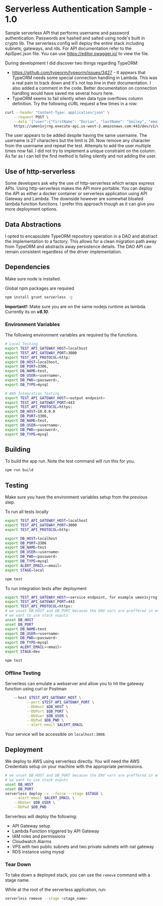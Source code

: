 # Serverless Authentication Sample - 1.0
Sample serverless API that performs username and password authentication. Passwords are hashed and salted using node's built in crypto lib.
The serverless config will deploy the entire stack including subnets, gateways, and rds. For API documentation refer to the ApiSpec.json file.
You can use https://editor.swagger.io/ to view the file.

During development I did discover two things regarding TypeORM:
* https://github.com/typeorm/typeorm/issues/3427 - It appears that TypeORM needs some special connection handling in Lambda.
This was a real pain to track down and it's not top line in their documentation. I also added a comment in the code. Better documentation on connection handling would have saved me several hours here.
* TypeORM seems to fail silently when data type overflows column definition. Try the following cURL request a few times in a row:
```bash
curl --header "Content-Type: application/json" \
    --request POST \
    --data '{"user":{"firstName": "Dorian", "lastName": "Smiley", "email": "doriansmiley@somehwere.com", "username": "testUser_007867352595040011", "password": "password"}}' \
    https://umen1vjrng.execute-api.us-west-2.amazonaws.com:443/dev/v1/users
```
The user appears to be added despite having the same username. The username is 27 characters but the limit is 26.
Now remove any character from the username and repeat the test. Attempts to add the user multiple times now fail. I did not try to implement a unique constraint on the column.
As far as I can tell the find method is failing silently and not adding the user.

<!-- 
TODO: add badges
# <a href="https://circleci.com/gh/MFourMobile/mfour-auto-complete-service">
# <img src="https://circleci.com/gh/MFourMobile/mfour-auto-complete-service.svg?style=shield&circle-token=6ade52254f840a128823978162dd02efdde393f6" alt="Build Status"></a>
-->
## Use of http-serverless
Some developers ask why the use of http-serverless which wraps express APIs. Using http-serverless makes the API more portable.
You can deploy the API as either a docker container or serverless application using API Gateway and Lambda.
The downside however are somewhat bloated lambda function functions. I prefer this approach though
as it can give you more deployment options.

## Data Abstractions
I opted to encapsulate TypeORM repository operation in a DAO and abstract the implementation to a factory. This allows for a clean
migration path away from TypeORM and abstracts away persistence details. The DAO API can remain consistent regardless of the driver implementation.
## Dependencies

Make sure node is installed.

Global npm packages are required

```bash
npm install grunt serverless -g
```

**Important!:** Make sure you are on the same nodejs runtime as lambda. Currently its on **_v8.10_**.

### Environment Variables

The following environment variables are required by the functions.

```bash
# Local Testing
export TEST_API_GATEWAY_HOST=localhost
export TEST_API_GATEWAY_PORT=3000
export TEST_API_PROTOCOL=http:
export DB_HOST=localhost,
export DB_PORT=3306,
export DB_NAME=test,
export DB_USER=<username>,
export DB_PWD=<password>,
export DB_TYPE=mysql

# AWS Integration Testing
export TEST_API_GATEWAY_HOST=<output endpoint>
export TEST_API_GATEWAY_PORT=443
export TEST_API_PROTOCOL=https:
export DB_HOST=10.0.0.0
export DB_PORT=3306,
export DB_NAME=test,
export DB_USER=<username>,
export DB_PWD=<password>,
export DB_TYPE=mysql
```

## Building

To build the app run. Note the test command will run this for you.
```bash
npm run build
```

## Testing

Make sure you have the environment variables setup from the previous step.

To run all tests locally
```bash
export TEST_API_GATEWAY_HOST=localhost
export TEST_API_GATEWAY_PORT=3000
export TEST_API_PROTOCOL=http:

export DB_HOST=localhost
export DB_PORT=3306
export DB_NAME=test
export DB_USER=<username>
export DB_PWD=<password>
export DB_TYPE=mysql
export ALERT_EMAIL=<email>
export STAGE=local

npm test
```
To run integration tests after deployment
```bash
export TEST_API_GATEWAY_HOST=<service endpoint, for example umen1vjrng.execute-api.us-west-2.amazonaws.com>
export TEST_API_GATEWAY_PORT=443
export TEST_API_PROTOCOL=https:
# we unset DB_HOST and DB_PORT because the ENV vars are preffered in environment config
# we want to use stack ouputs
unset DB_HOST
unset DB_PORT
export DB_NAME=test
export DB_USER=<username>
export DB_PWD=<password>
export DB_TYPE=mysql
export ALERT_EMAIL=<email>
export STAGE=dev

npm test
```

### Offline Testing

Serverless can emulate a webserver and allow you to hit the gateway function using curl or Postman


```bash
    --host $TEST_API_GATEWAY_HOST \
          --port $TEST_API_GATEWAY_PORT \
          --DbHost $DB_HOST \
          --DbPort $DB_PORT \
          --DbUser $DB_USER \
          --DbPwd $DB_PWD \
          --alert-email $ALERT_EMAIL
```

Your service will be accessible on `localhost:3000`.

## Deployment

We deploy to AWS using serverless directly. You will need the AWS Credentials setup on your machine with the appropriate permissions.

```bash
# we unset DB_HOST and DB_PORT because the ENV vars are preffered in environment config
# we want to use stack ouputs
unset DB_HOST
unset DB_PORT
serverless deploy -v --force --stage $STAGE \
    --alert-email $ALERT_EMAIL \
    --DbUser $DB_USER \
    --DbPwd $DB_PWD
```
Serverless will deploy the following:
* API Gateway setup
* Lambda Function triggered by API Gateway
* IAM roles and permissions
* Cloudwatch Alarms
* VPS with two public subnets and two private subnets with nat gateway
* RDS instance using mysql

### Tear Down

To take down a deployed stack, you can use the `remove` command with a stage name.

While at the root of the serverless application, run:

```bash
serverless remove --stage <stage_name>
```
